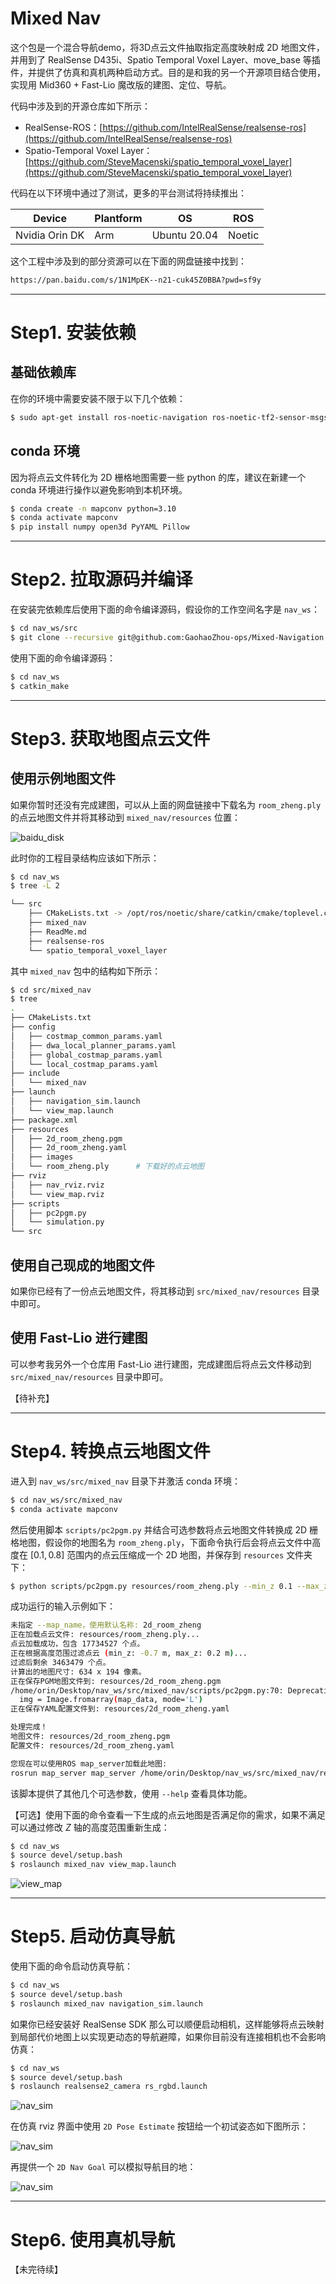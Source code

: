 # Mixed Nav

这个包是一个混合导航demo，将3D点云文件抽取指定高度映射成 2D 地图文件，并用到了 RealSense D435i、Spatio Temporal Voxel Layer、move_base 等插件，并提供了仿真和真机两种启动方式。目的是和我的另一个开源项目结合使用，实现用 Mid360 + Fast-Lio 魔改版的建图、定位、导航。

代码中涉及到的开源仓库如下所示：

* RealSense-ROS：[https://github.com/IntelRealSense/realsense-ros](https://github.com/IntelRealSense/realsense-ros)
* Spatio-Temporal Voxel Layer：[https://github.com/SteveMacenski/spatio_temporal_voxel_layer](https://github.com/SteveMacenski/spatio_temporal_voxel_layer)

代码在以下环境中通过了测试，更多的平台测试将持续推出：

|Device|Plantform|OS|ROS|
|--|--|--|--|
|Nvidia Orin DK|Arm|Ubuntu 20.04|Noetic|

这个工程中涉及到的部分资源可以在下面的网盘链接中找到：

```txt
https://pan.baidu.com/s/1N1MpEK--n21-cuk45Z0BBA?pwd=sf9y
```

----
# Step1. 安装依赖

## 基础依赖库
在你的环境中需要安装不限于以下几个依赖：

```bash
$ sudo apt-get install ros-noetic-navigation ros-noetic-tf2-sensor-msgs libopenvdb-dev
```

## conda 环境
因为将点云文件转化为 2D 栅格地图需要一些 python 的库，建议在新建一个 conda 环境进行操作以避免影响到本机环境。

```bash
$ conda create -n mapconv python=3.10
$ conda activate mapconv
$ pip install numpy open3d PyYAML Pillow
```

---
# Step2. 拉取源码并编译

在安装完依赖库后使用下面的命令编译源码，假设你的工作空间名字是 `nav_ws`：

```bash
$ cd nav_ws/src
$ git clone --recursive git@github.com:GaohaoZhou-ops/Mixed-Navigation.git
```

使用下面的命令编译源码：

```bash
$ cd nav_ws
$ catkin_make
```

----
# Step3. 获取地图点云文件

## 使用示例地图文件

如果你暂时还没有完成建图，可以从上面的网盘链接中下载名为 `room_zheng.ply` 的点云地图文件并将其移动到 `mixed_nav/resources` 位置：

![baidu_disk](mixed_nav/resources/images/baidu_disk.png)

此时你的工程目录结构应该如下所示：

```bash
$ cd nav_ws
$ tree -L 2

└── src
    ├── CMakeLists.txt -> /opt/ros/noetic/share/catkin/cmake/toplevel.cmake
    ├── mixed_nav
    ├── ReadMe.md
    ├── realsense-ros
    └── spatio_temporal_voxel_layer

```

其中 `mixed_nav` 包中的结构如下所示：

```bash
$ cd src/mixed_nav
$ tree 
.
├── CMakeLists.txt
├── config
│   ├── costmap_common_params.yaml
│   ├── dwa_local_planner_params.yaml
│   ├── global_costmap_params.yaml
│   └── local_costmap_params.yaml
├── include
│   └── mixed_nav
├── launch
│   ├── navigation_sim.launch
│   └── view_map.launch
├── package.xml
├── resources
│   ├── 2d_room_zheng.pgm
│   ├── 2d_room_zheng.yaml
│   ├── images
│   └── room_zheng.ply      # 下载好的点云地图
├── rviz
│   ├── nav_rviz.rviz
│   └── view_map.rviz
├── scripts
│   ├── pc2pgm.py
│   └── simulation.py
└── src
```

## 使用自己现成的地图文件

如果你已经有了一份点云地图文件，将其移动到 `src/mixed_nav/resources` 目录中即可。

## 使用 Fast-Lio 进行建图

可以参考我另外一个仓库用 Fast-Lio 进行建图，完成建图后将点云文件移动到 `src/mixed_nav/resources` 目录中即可。

【待补充】

---
# Step4. 转换点云地图文件

进入到 `nav_ws/src/mixed_nav` 目录下并激活 conda 环境：

```bash
$ cd nav_ws/src/mixed_nav
$ conda activate mapconv
```

然后使用脚本 `scripts/pc2pgm.py` 并结合可选参数将点云地图文件转换成 2D 栅格地图，假设你的地图名为 `room_zheng.ply`，下面命令执行后会将点云文件中高度在 $[0.1,0.8]$ 范围内的点云压缩成一个 2D 地图，并保存到 `resources` 文件夹下：

```bash
$ python scripts/pc2pgm.py resources/room_zheng.ply --min_z 0.1 --max_z 0.8
```

成功运行的输入示例如下：
```bash
未指定 --map_name，使用默认名称: 2d_room_zheng
正在加载点云文件: resources/room_zheng.ply...
点云加载成功，包含 17734527 个点。
正在根据高度范围过滤点云 (min_z: -0.7 m, max_z: 0.2 m)...
过滤后剩余 3463479 个点。
计算出的地图尺寸: 634 x 194 像素。
正在保存PGM地图文件到: resources/2d_room_zheng.pgm
/home/orin/Desktop/nav_ws/src/mixed_nav/scripts/pc2pgm.py:70: DeprecationWarning: 'mode' parameter is deprecated and will be removed in Pillow 13 (2026-10-15)
  img = Image.fromarray(map_data, mode='L')
正在保存YAML配置文件到: resources/2d_room_zheng.yaml

处理完成！
地图文件: resources/2d_room_zheng.pgm
配置文件: resources/2d_room_zheng.yaml

您现在可以使用ROS map_server加载此地图:
rosrun map_server map_server /home/orin/Desktop/nav_ws/src/mixed_nav/resources/2d_room_zheng.yaml
```

该脚本提供了其他几个可选参数，使用 `--help` 查看具体功能。

【可选】使用下面的命令查看一下生成的点云地图是否满足你的需求，如果不满足可以通过修改 $Z$ 轴的高度范围重新生成：

```bash
$ cd nav_ws
$ source devel/setup.bash 
$ roslaunch mixed_nav view_map.launch
```

![view_map](mixed_nav/resources/images/view_map.png)

----
# Step5. 启动仿真导航

使用下面的命令启动仿真导航：

```bash
$ cd nav_ws
$ source devel/setup.bash 
$ roslaunch mixed_nav navigation_sim.launch
```

如果你已经安装好 RealSense SDK 那么可以顺便启动相机，这样能够将点云映射到局部代价地图上以实现更动态的导航避障，如果你目前没有连接相机也不会影响仿真：

```bash
$ cd nav_ws
$ source devel/setup.bash 
$ roslaunch realsense2_camera rs_rgbd.launch 
```

![nav_sim](mixed_nav/resources/images/nav_sim.png)

在仿真 rviz 界面中使用 `2D Pose Estimate` 按钮给一个初试姿态如下图所示：

![nav_sim](mixed_nav/resources/images/nav_sim_initpose.png)

再提供一个 `2D Nav Goal` 可以模拟导航目的地：

![nav_sim](mixed_nav/resources/images/nav_sim_goal.png)

---
# Step6. 使用真机导航

【未完待续】